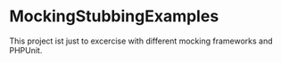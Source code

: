 # MockingStubbingExamples

This project ist just to excercise with different mocking frameworks and PHPUnit.
